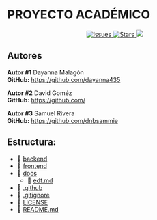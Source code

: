 <h1>PROYECTO ACADÉMICO</h1>

<p align="center">
  <a href="https://github.com/dnbsammie/u1a1-academic/issues">
    <img src="https://img.shields.io/github/issues/dnbsammie/u1a1-academic" alt="Issues">
  </a>
  <a href="https://github.com/dnbsammie/u1a1-academic/stargazers">
    <img src="https://img.shields.io/github/stars/dnbsammie/u1a1-academic" alt="Stars">
  </a>
  <a href="https://github.com/dnbsammie/u1a1-academic/blob/main/LICENSE">
    <img src="https://img.shields.io/github/license/dnbsammie/u1a1-academic alt="License">
  </a>
</p>

<h2>Autores</h2>

<p>
  <strong>Autor #1</strong> Dayanna Malagón<br>
  <strong>GitHub:</strong> <a href="https://github.com/dayanna435">https://github.com/dayanna435</a>
</p>

<p>
  <strong>Autor #2</strong> David Goméz<br>
  <strong>GitHub:</strong> <a href="https://github.com/">https://github.com/</a>
</p>

<p>
  <strong>Autor #3</strong> Samuel Rivera<br>
  <strong>GitHub:</strong> <a href="https://github.com/dnbsammie">https://github.com/dnbsammie</a>
</p>


<h2>Estructura:</h2>

- 📁 [backend](backend/)
- 📁 [frontend](frontend/)
- 📁 [docs](docs/)
    - 📄 [edt.md](docs/edt.md/)
- 📁 [.github](.github/)
- 📄 [.gitignore](.gitignore)
- 📄 [LICENSE](LICENSE)
- 📄 [README.md](README.md)